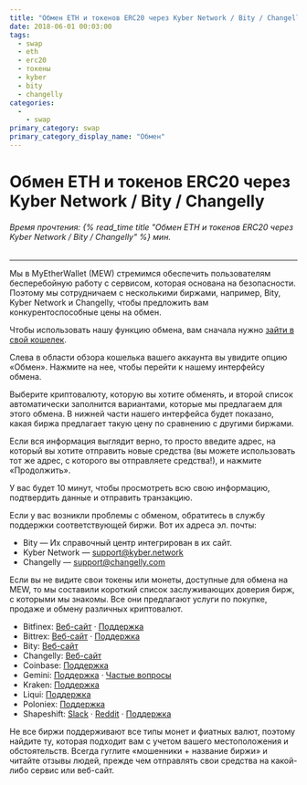```yaml
---
title: "Обмен ETH и токенов ERC20 через Kyber Network / Bity / Changelly"
date: 2018-06-01 00:03:00
tags:
  - swap
  - eth
  - erc20
  - токены
  - kyber
  - bity
  - changelly
categories:
  - 
    - swap
primary_category: swap
primary_category_display_name: "Обмен"
---
```


# __Обмен ETH и токенов ERC20 через Kyber Network / Bity / Changelly__
###### Время прочтения: {% read_time title "Обмен ETH и токенов ERC20 через Kyber Network / Bity / Changelly" %} мин.
***

Мы в MyEtherWallet (MEW) стремимся обеспечить пользователям бесперебойную работу с сервисом, которая основана на безопасности. Поэтому мы сотрудничаем с несколькими биржами, например, Bity, Kyber Network и Changelly, чтобы предложить вам конкурентоспособные цены на обмен.

Чтобы использовать нашу функцию обмена, вам сначала нужно [зайти в свой кошелек](/@@@@@@/getting-started/how-to-access-your-wallet).

Слева в области обзора кошелька вашего аккаунта вы увидите опцию «Обмен». Нажмите на нее, чтобы перейти к нашему интерфейсу обмена.

Выберите криптовалюту, которую вы хотите обменять, и второй список автоматически заполнится вариантами, которые мы предлагаем для этого обмена. В нижней части нашего интерфейса будет показано, какая биржа предлагает такую цену по сравнению с другими биржами.

Если вся информация выглядит верно, то просто введите адрес, на который вы хотите отправить новые средства (вы можете использовать тот же адрес, с которого вы отправляете средства!), и нажмите «Продолжить».

У вас будет 10 минут, чтобы просмотреть всю свою информацию, подтвердить данные и отправить транзакцию.

Если у вас возникли проблемы с обменом, обратитесь в службу поддержки соответствующей биржи. Вот их адреса эл. почты:

* Bity — Их справочный центр интегрирован в их сайт.
* Kyber Network — support@kyber.network
* Changelly — support@changelly.com

Если вы не видите свои токены или монеты, доступные для обмена на MEW, то мы составили короткий список заслуживающих доверия бирж, с которыми мы знакомы. Все они предлагают услуги по покупке, продаже и обмену различных криптовалют.

* Bitfinex: [Веб-сайт](https://www.bitfinex.com/) · [Поддержка](https://www.bitfinex.com/support)
* Bittrex: [Веб-сайт](https://bittrex.com/Home/Markets) · [Поддержка](https://bittrex.com/Home/Contact)
* Bity: [Веб-сайт](https://bity.com/af/jshkb37v)
* Changelly: [Веб-сайт](https://changelly.com/about)
* Coinbase: [Поддержка](https://support.coinbase.com/)
* Gemini: [Поддержка](https://gemini24.zendesk.com/hc/en-us/requests/new) · [Частые вопросы](https://gemini24.zendesk.com/hc/en-us)
* Kraken: [Поддержка](https://support.kraken.com/hc/en-us)
* Liqui: [Поддержка](https://liqui.freshdesk.com/support/home)
* Poloniex: [Поддержка](https://poloniex.com/support/)
* Shapeshift: [Slack](https://shapeshiftcommunity.herokuapp.com/) · [Reddit](https://www.reddit.com/r/shapeshiftio) · [Поддержка](https://shapeshift.zendesk.com/hc/en-us/requests/new)

Не все биржи поддерживают все типы монет и фиатных валют, поэтому найдите ту, которая подходит вам с учетом вашего местоположения и обстоятельств. Всегда гуглите «мошенники + название биржи» и читайте отзывы людей, прежде чем отправлять свои средства на какой-либо сервис или веб-сайт.